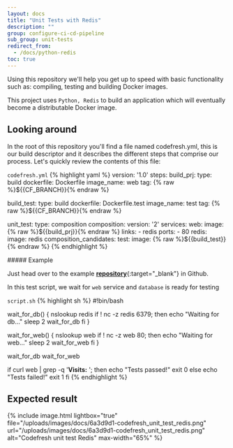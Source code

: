 ```yaml
---
layout: docs
title: "Unit Tests with Redis"
description: ""
group: configure-ci-cd-pipeline
sub_group: unit-tests
redirect_from:
  - /docs/python-redis
toc: true
---
```


Using this repository we'll help you get up to speed with basic functionality such as: compiling, testing and building Docker images.

This project uses `Python, Redis` to build an application which will eventually become a distributable Docker image. 

## Looking around
In the root of this repository you'll find a file named codefresh.yml, this is our build descriptor and it describes the different steps that comprise our process. Let's quickly review the contents of this file:

  `codefresh.yml`
{% highlight yaml %}
version: '1.0'
steps:
  build_prj:
    type: build
    dockerfile: Dockerfile
    image_name: web
    tag: {% raw %}${{CF_BRANCH}}{% endraw %}

  build_test:
    type: build
    dockerfile: Dockerfile.test
    image_name: test
    tag: {% raw %}${{CF_BRANCH}}{% endraw %}

  unit_test:
    type: composition
    composition:
      version: '2'
      services:
        web:
          image: {% raw %}${{build_prj}}{% endraw %}
          links:
            - redis
          ports:
            - 80
        redis:
          image: redis
    composition_candidates:
      test:
        image: {% raw %}${{build_test}}{% endraw %}
{% endhighlight %} 
  
<div class="bd-callout bd-callout-info" markdown="1">
##### Example

Just head over to the example [__repository__](https://github.com/codefreshdemo/example_python_redis){:target="_blank"} in Github.
</div>

In this test script, we wait for `web` service and `database` is ready for testing

  `script.sh`
{% highlight sh %}
#!bin/bash

wait_for_db() {
  nslookup redis
  if ! nc -z redis 6379; then
    echo "Waiting for db..."
    sleep 2
    wait_for_db
  fi
}

wait_for_web() {
  nslookup web
  if ! nc -z web 80; then
    echo "Waiting for web..."
    sleep 2
    wait_for_web
  fi
}

wait_for_db
wait_for_web

if curl web | grep -q '<b>Visits:</b> '; then
  echo "Tests passed!"
  exit 0
else
  echo "Tests failed!"
  exit 1
fi
{% endhighlight %} 
  
## Expected result

{% include image.html lightbox="true" file="/uploads/images/docs/6a3d9d1-codefresh_unit_test_redis.png" url="/uploads/images/docs/6a3d9d1-codefresh_unit_test_redis.png" alt="Codefresh unit test Redis" max-width="65%" %}

